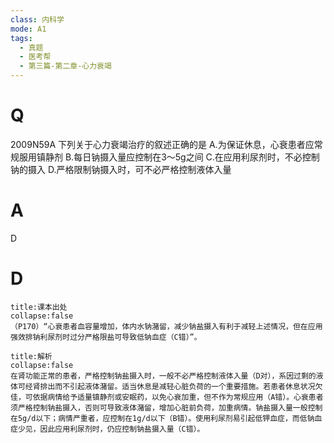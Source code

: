 ```yaml
---
class: 内科学
mode: A1
tags:
  - 真题
  - 医考帮
  - 第三篇-第二章-心力衰竭
---
```


# Q
2009N59A 下列关于心力衰竭治疗的叙述正确的是
A.为保证休息，心衰患者应常规服用镇静剂
B.每日钠摄入量应控制在3～5g之间
C.在应用利尿剂时，不必控制钠的摄入
D.严格限制钠摄入时，可不必严格控制液体入量

# A
D
# D
```ad-note
title:课本出处
collapse:false
（P170）“心衰患者血容量增加，体内水钠潴留，减少钠盐摄入有利于减轻上述情况，但在应用强效排钠利尿剂时过分严格限盐可导致低钠血症（C错）”。
```

```ad-summary
title:解析
collapse:false
在肾功能正常的患者，严格控制钠盐摄入时，一般不必严格控制液体入量（D对），系因过剩的液体可经肾排出而不引起液体潴留。适当休息是减轻心脏负荷的一个重要措施。若患者休息状况欠佳，可依据病情给予适量镇静剂或安眠药，以免心衰加重，但不作为常规应用（A错）。心衰患者须严格控制钠盐摄入，否则可导致液体潴留，增加心脏前负荷，加重病情。钠盐摄入量一般控制在5g/d以下；病情严重者，应控制在1g/d以下（B错）。使用利尿剂易引起低钾血症，而低钠血症少见，因此应用利尿剂时，仍应控制钠盐摄入量（C错）。
```

